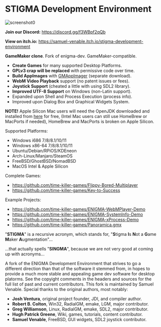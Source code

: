 # STIGMA Development Environment

![screenshot0](https://github.com/time-killer-games/stigma-dev/raw/master/Resources/screenshot0.png)

**Join our Discord:** https://discord.gg/f3WBpf2qQb

**View on itch.io:** https://samuel-venable.itch.io/stigma-development-environment

**GameMaker clone**. Fork of enigma-dev. GameMaker-compatible.

- **Create Games** for many supported Desktop Platforms.
- **GPLv3 crap will be replaced** with permissive code over time.
- **Build AppImages** with [GMAppImager](https://www.youtube.com/watch?v=5hWqH8Igh_U) (separate download).
- **WebM Video Playback** support (no patent issues or fees).
- **Joystick Support** (cheated a little with using SDL2 library).
- **Improved UTF-8 Support** on Windows (non-Latin support).
- Expanded upon Shell and Process Execution (process info).
- Improved upon Dialog Box and Graphical Widgets System.

**NOTE!** Apple Silicon Mac users will need the OpenJDK downloaded and installed from [here](https://adoptium.net/temurin/releases/?version=17&os=mac&arch=aarch64&package=jdk) for free, (Intel Mac users can still use HomeBrew or MacPorts if needed), HomeBrew and MacPorts is broken on Apple Silicon.

Supported Platforms:

- Windows i686 7/8/8.1/10/11
- Windows x86-64 7/8/8.1/10/11
- Ubuntu/Debian/RPiOS/KDEneon
- Arch-Linux/Manjaro/SteamOS
- FreeBSD/GhostBSD/NomadBSD
- MacOS Intel & Apple Silicon

Complete Games:

- https://github.com/time-killer-games/Flippy-Bored-Multiplayer
- https://github.com/time-killer-games/Key-to-Success

Example Projects:

- https://github.com/time-killer-games/ENIGMA-WebMPlayer-Demo
- https://github.com/time-killer-games/ENIGMA-SystemInfo-Demo
- https://github.com/time-killer-games/ENIGMA-xProcess-Demo
- https://github.com/time-killer-games/Panoramica.gmx

"**STIGMA**" is a recursive acronym, which stands for, "**S**tigma **I**s **N**ot a **G**ame **M**aker **A**ugmentation"...

...that actually spells "**SINGMA**", because we are not very good at coming up with acronyms...

A fork of the ENIGMA Development Environment that strives to go a different direction than that of the software it stemmed from, in hopes to provide a much more stable and appealing game dev software for desktop platorms. See the copyight comments in the headers and sources for the full list of past and current contributors. This fork is maintained by Samuel Venable. Special thanks to the original authors, most notably:

- **Josh Ventura**, original project founder, JDI, and compiler author.
- **Robert B. Colton**, Win32, RadialGM, emake, LGM, major contributor.
- **Greg Williamson**, Linux, RadialGM, emake, SDL2, major contributor.
- **Hugh Patrick Greene**, Wiki, games, tutorials, content contributor.
- **Samuel Venable**, FreeBSD, GUI widgets, SDL2 joystick contributor.
